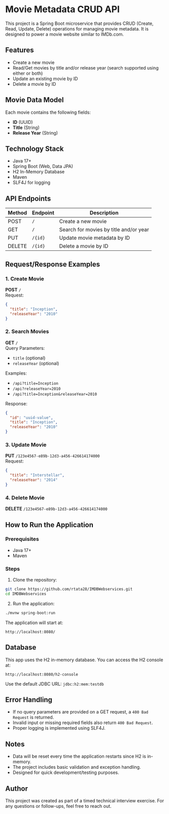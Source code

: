
# Movie Metadata CRUD API

This project is a Spring Boot microservice that provides CRUD (Create, Read, Update, Delete) operations for managing movie metadata. It is designed to power a movie website similar to IMDb.com.

## Features

- Create a new movie
- Read/Get movies by title and/or release year (search supported using either or both)
- Update an existing movie by ID
- Delete a movie by ID

## Movie Data Model

Each movie contains the following fields:
- **ID** (UUID)
- **Title** (String)
- **Release Year** (String)

## Technology Stack

- Java 17+
- Spring Boot (Web, Data JPA)
- H2 In-Memory Database
- Maven
- SLF4J for logging

## API Endpoints

| Method | Endpoint     | Description                                  |
|--------|--------------|----------------------------------------------|
| POST   | `/`          | Create a new movie                           |
| GET    | `/`          | Search for movies by title and/or year       |
| PUT    | `/{id}`      | Update movie metadata by ID                  |
| DELETE | `/{id}`      | Delete a movie by ID                         |

## Request/Response Examples

### 1. Create Movie

**POST** `/`  
Request:
```json
{
  "title": "Inception",
  "releaseYear": "2010"
}
```

### 2. Search Movies

**GET** `/`  
Query Parameters:
- `title` (optional)
- `releaseYear` (optional)

Examples:
- `/api?title=Inception`
- `/api?releaseYear=2010`
- `/api?title=Inception&releaseYear=2010`

Response:
```json
{
  "id": "uuid-value",
  "title": "Inception",
  "releaseYear": "2010"
}
```

### 3. Update Movie

**PUT** `/123e4567-e89b-12d3-a456-426614174000`  
Request:
```json
{
  "title": "Interstellar",
  "releaseYear": "2014"
}
```

### 4. Delete Movie

**DELETE** `/123e4567-e89b-12d3-a456-426614174000`

## How to Run the Application

### Prerequisites

- Java 17+
- Maven

### Steps

1. Clone the repository:
```bash
git clone https://github.com/rtata28/IMDBWebservices.git
cd IMDBWebservices
```

2. Run the application:
```bash
./mvnw spring-boot:run
```

The application will start at:
```
http://localhost:8080/
```

## Database

This app uses the H2 in-memory database. You can access the H2 console at:
```
http://localhost:8080/h2-console
```
Use the default JDBC URL: `jdbc:h2:mem:testdb`

## Error Handling

- If no query parameters are provided on a GET request, a `400 Bad Request` is returned.
- Invalid input or missing required fields also return `400 Bad Request`.
- Proper logging is implemented using SLF4J.

## Notes

- Data will be reset every time the application restarts since H2 is in-memory.
- The project includes basic validation and exception handling.
- Designed for quick development/testing purposes.

## Author

This project was created as part of a timed technical interview exercise. For any questions or follow-ups, feel free to reach out.
